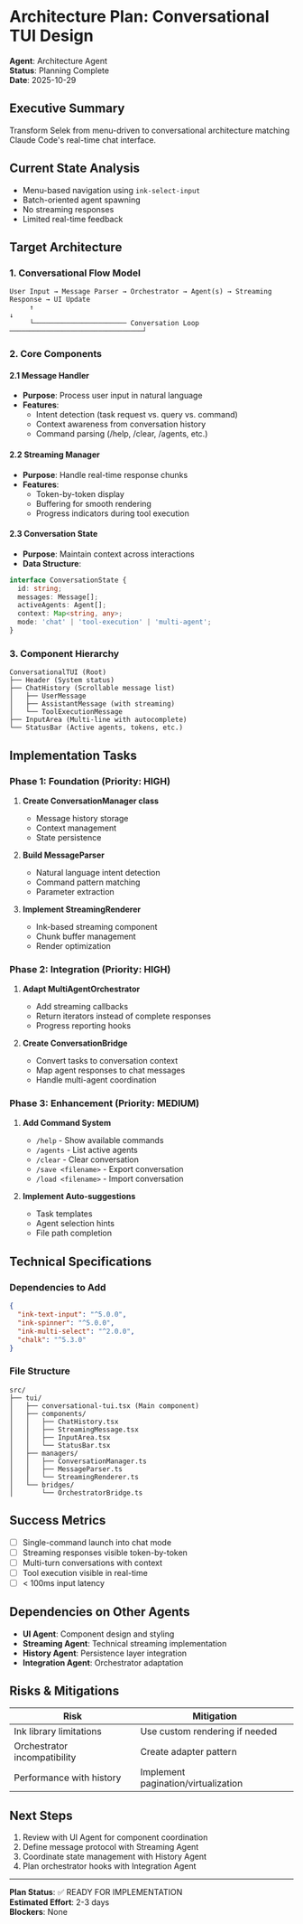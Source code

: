 # Architecture Plan: Conversational TUI Design

**Agent**: Architecture Agent  
**Status**: Planning Complete  
**Date**: 2025-10-29

## Executive Summary
Transform Selek from menu-driven to conversational architecture matching Claude Code's real-time chat interface.

## Current State Analysis
- Menu-based navigation using `ink-select-input`
- Batch-oriented agent spawning
- No streaming responses
- Limited real-time feedback

## Target Architecture

### 1. Conversational Flow Model
```
User Input → Message Parser → Orchestrator → Agent(s) → Streaming Response → UI Update
     ↑                                                                           ↓
     └─────────────────────── Conversation Loop ─────────────────────────────────┘
```

### 2. Core Components

#### 2.1 Message Handler
- **Purpose**: Process user input in natural language
- **Features**:
  - Intent detection (task request vs. query vs. command)
  - Context awareness from conversation history
  - Command parsing (/help, /clear, /agents, etc.)

#### 2.2 Streaming Manager
- **Purpose**: Handle real-time response chunks
- **Features**:
  - Token-by-token display
  - Buffering for smooth rendering
  - Progress indicators during tool execution

#### 2.3 Conversation State
- **Purpose**: Maintain context across interactions
- **Data Structure**:
```typescript
interface ConversationState {
  id: string;
  messages: Message[];
  activeAgents: Agent[];
  context: Map<string, any>;
  mode: 'chat' | 'tool-execution' | 'multi-agent';
}
```

### 3. Component Hierarchy

```
ConversationalTUI (Root)
├── Header (System status)
├── ChatHistory (Scrollable message list)
│   ├── UserMessage
│   ├── AssistantMessage (with streaming)
│   └── ToolExecutionMessage
├── InputArea (Multi-line with autocomplete)
└── StatusBar (Active agents, tokens, etc.)
```

## Implementation Tasks

### Phase 1: Foundation (Priority: HIGH)
1. **Create ConversationManager class**
   - Message history storage
   - Context management
   - State persistence

2. **Build MessageParser**
   - Natural language intent detection
   - Command pattern matching
   - Parameter extraction

3. **Implement StreamingRenderer**
   - Ink-based streaming component
   - Chunk buffer management
   - Render optimization

### Phase 2: Integration (Priority: HIGH)
1. **Adapt MultiAgentOrchestrator**
   - Add streaming callbacks
   - Return iterators instead of complete responses
   - Progress reporting hooks

2. **Create ConversationBridge**
   - Convert tasks to conversation context
   - Map agent responses to chat messages
   - Handle multi-agent coordination

### Phase 3: Enhancement (Priority: MEDIUM)
1. **Add Command System**
   - `/help` - Show available commands
   - `/agents` - List active agents
   - `/clear` - Clear conversation
   - `/save <filename>` - Export conversation
   - `/load <filename>` - Import conversation

2. **Implement Auto-suggestions**
   - Task templates
   - Agent selection hints
   - File path completion

## Technical Specifications

### Dependencies to Add
```json
{
  "ink-text-input": "^5.0.0",
  "ink-spinner": "^5.0.0",
  "ink-multi-select": "^2.0.0",
  "chalk": "^5.3.0"
}
```

### File Structure
```
src/
├── tui/
│   ├── conversational-tui.tsx (Main component)
│   ├── components/
│   │   ├── ChatHistory.tsx
│   │   ├── StreamingMessage.tsx
│   │   ├── InputArea.tsx
│   │   └── StatusBar.tsx
│   ├── managers/
│   │   ├── ConversationManager.ts
│   │   ├── MessageParser.ts
│   │   └── StreamingRenderer.ts
│   └── bridges/
│       └── OrchestratorBridge.ts
```

## Success Metrics
- [ ] Single-command launch into chat mode
- [ ] Streaming responses visible token-by-token
- [ ] Multi-turn conversations with context
- [ ] Tool execution visible in real-time
- [ ] < 100ms input latency

## Dependencies on Other Agents
- **UI Agent**: Component design and styling
- **Streaming Agent**: Technical streaming implementation
- **History Agent**: Persistence layer integration
- **Integration Agent**: Orchestrator adaptation

## Risks & Mitigations
| Risk | Mitigation |
|------|------------|
| Ink library limitations | Use custom rendering if needed |
| Orchestrator incompatibility | Create adapter pattern |
| Performance with history | Implement pagination/virtualization |

## Next Steps
1. Review with UI Agent for component coordination
2. Define message protocol with Streaming Agent
3. Coordinate state management with History Agent
4. Plan orchestrator hooks with Integration Agent

---
**Plan Status**: ✅ READY FOR IMPLEMENTATION  
**Estimated Effort**: 2-3 days  
**Blockers**: None